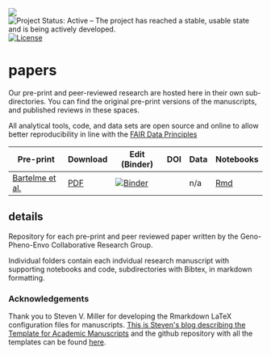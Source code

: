 <a href="https://cyverse.org" target="_blank"><img src="https://de.cyverse.org/Powered-By-CyVerse-blue.svg"></a> ![Project Status: Active – The project has reached a stable, usable state and is being actively developed.](https://www.repostatus.org/badges/latest/active.svg) [![License](https://img.shields.io/badge/License-BSD%203--Clause-red.svg)](https://opensource.org/licenses/BSD-3-Clause)

# papers

Our pre-print and peer-reviewed research are hosted here in their own sub-directories. You can find the original pre-print versions of the manuscripts, and published reviews in these spaces.

All analytical tools, code, and data sets are open source and online to allow better reproducibility in line with the [FAIR Data Principles](https://www.go-fair.org/fair-principles/) 


| Pre-print | Download | Edit (Binder) | DOI | Data | Notebooks |
|-----------|----------|---------------|-----|------|-----------|
| [Bartelme et al.](https://github.com/genophenoenvo/papers/tree/master/phenomics_perspective) | [PDF](https://github.com/genophenoenvo/papers/raw/master/phenomics_perspective/Perspective.pdf) | [![Binder](http://mybinder.org/badge.svg)](http://beta.mybinder.org/v2/gh/genophenoenvo/papers/master?urlpath=rstudio) | | n/a | <i class="fab fa-python"></i> [Rmd](https://raw.githubusercontent.com/genophenoenvo/papers/master/phenomics_perspective/Perspective.Rmd) |

## details

Repository for each pre-print and peer reviewed paper written by the Geno-Pheno-Envo Collaborative Research Group.

Individual folders contain each indvidual research manuscript with supporting notebooks and code, subdirectories with Bibtex, in markdown formatting.


### Acknowledgements

Thank you to Steven V. Miller for developing the Rmarkdown LaTeX configuration files for manuscripts. [This is Steven's blog describing the Template for Academic Manuscripts](http://svmiller.com/blog/2016/02/svm-r-markdown-manuscript/) and the github repository with all the templates can be found [here](https://github.com/svmiller/svm-r-markdown-templates).

